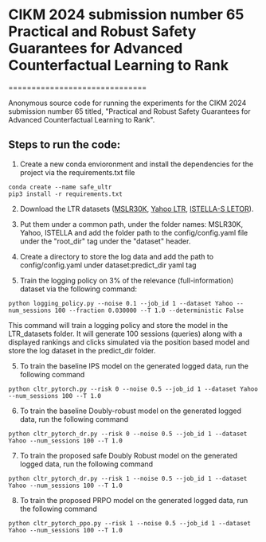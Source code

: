 
# CIKM 2024 submission number 65 Practical and Robust Safety Guarantees for Advanced Counterfactual Learning to Rank

==============================

Anonymous source code for running the experiments for the CIKM 2024 submission number 65 titled, "Practical and Robust Safety Guarantees for Advanced Counterfactual Learning to Rank". 

Steps to run the code: 
-----------------------

1) Create a new conda envioronment and install the dependencies for the project via the requirements.txt file

```
conda create --name safe_ultr
pip3 install -r requirements.txt
```

2) Download the LTR datasets ([MSLR30K](https://www.microsoft.com/en-us/research/project/mslr/), [Yahoo LTR](https://webscope.sandbox.yahoo.com/catalog.php?datatype=c), [ISTELLA-S LETOR](https://istella.ai/datasets/letor-dataset/)). 


3) Put them under a common path, under the folder names: MSLR30K, Yahoo, ISTELLA and add the folder path to the config/config.yaml file under the "root_dir" tag under the "dataset" header. 


4) Create a directory to store the log data and add the path to config/config.yaml under dataset:predict_dir yaml tag


4) Train the logging policy on 3% of the relevance (full-information) dataset via the following command:

```
python logging_policy.py --noise 0.1 --job_id 1 --dataset Yahoo --num_sessions 100 --fraction 0.030000 --T 1.0 --deterministic False
```

This command will train a logging policy and store the model in the LTR_datasets folder. It will generate 100 sessions (queries) along with a displayed rankings and clicks simulated via the position based model and store the log dataset in the predict_dir folder. 


5) To train the baseline IPS model on the generated logged data, run the following command
```
python cltr_pytorch.py --risk 0 --noise 0.5 --job_id 1 --dataset Yahoo --num_sessions 100 --T 1.0
```


6) To train the baseline Doubly-robust model on the generated logged data, run the following command
```
python cltr_pytorch_dr.py --risk 0 --noise 0.5 --job_id 1 --dataset Yahoo --num_sessions 100 --T 1.0
```

7) To train the proposed safe Doubly Robust model on the generated logged data, run the following command
```
python cltr_pytorch_dr.py --risk 1 --noise 0.5 --job_id 1 --dataset Yahoo --num_sessions 100 --T 1.0
```

8) To train the proposed PRPO model on the generated logged data, run the following command
```
python cltr_pytorch_ppo.py --risk 1 --noise 0.5 --job_id 1 --dataset Yahoo --num_sessions 100 --T 1.0
```
